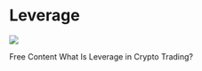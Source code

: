 # Leverage

![](<https://www.investopedia.com/thmb/j1PdKp1jm0UJjbvQVawmJpw9mjc=/500x0/filters:no_upscale():max_bytes(150000):strip_icc():gifv():format(webp)/What_Is_Financial_Leverage-v2-f9b17daa798a4155857c7963372e625b.png>)

<ResourceGroupTitle>Free Content</ResourceGroupTitle>
<BadgeLink colorScheme='yellow' badgeText='Read' href='https://academy.binance.com/en/articles/what-is-leverage-in-crypto-trading'>What Is Leverage in Crypto Trading?</BadgeLink>
